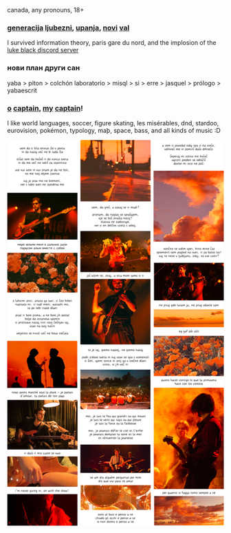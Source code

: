 canada, any pronouns, 18+

### [generacija](https://lyricstranslate.com/en/sem-ti-povedal-did-i-ever-tell-you.html) [ljubezni](https://lyricstranslate.com/en/vse-kar-vem-all-i-know.html), [upanja](https://lyricstranslate.com/en/vem-da-gres-i-know-youre-leaving.html-0), [novi](https://lyricstranslate.com/en/tokio-tokyo.html-7) [val](https://lyricstranslate.com/en/ngvot-ne-govoriva-vec-o-tem-wdtaia-we-dont-tal.html)
I survived information theory, paris gare du nord, and the implosion of the [luke black discord server](https://discord.gg/lukeblackmusic)

### нови план други сан
yaba > piton > colchón laboratorio > misql > si > erre > jasquel > prólogo > yabaescrit

### [o](https://open.spotify.com/track/5aSfvfQk6xtnV7fmRKbeKL?si=b646050d100b46c1) [captain](https://www.youtube.com/watch?v=vHuMmb28tkY), [my](https://www.youtube.com/watch?v=oc8JP-yI9fQ) [captain](https://www.youtube.com/watch?v=3LXlPviGiWc)!
I like world languages, soccer, figure skating, les misérables, dnd, stardoo, eurovision, pokémon, typology, maþ, space, bass, and all kinds of music :D

![canva](canv.png)

